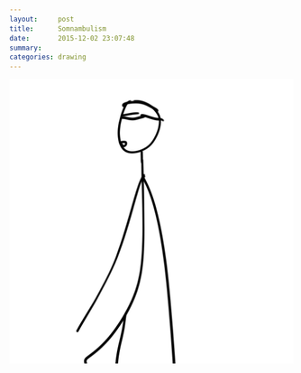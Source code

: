 ```yaml
---
layout:     post
title:      Somnambulism
date:       2015-12-02 23:07:48
summary:    
categories: drawing
---
```

![Somnambulism](/images/blog/Somnambulism.png "DAMN")
